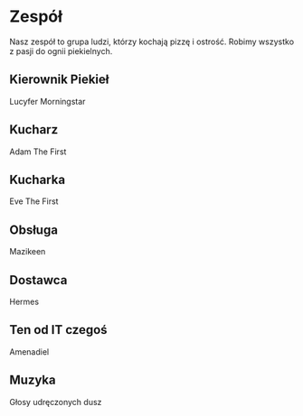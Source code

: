 # Zespół

Nasz zespół to grupa ludzi, którzy kochają pizzę i ostrość. Robimy wszystko z pasji do ognii piekielnych.

## Kierownik Piekieł

Lucyfer Morningstar

## Kucharz

Adam The First

## Kucharka

Eve The First

## Obsługa

Mazikeen

## Dostawca

Hermes

## Ten od IT czegoś

Amenadiel

## Muzyka
Głosy udręczonych dusz
